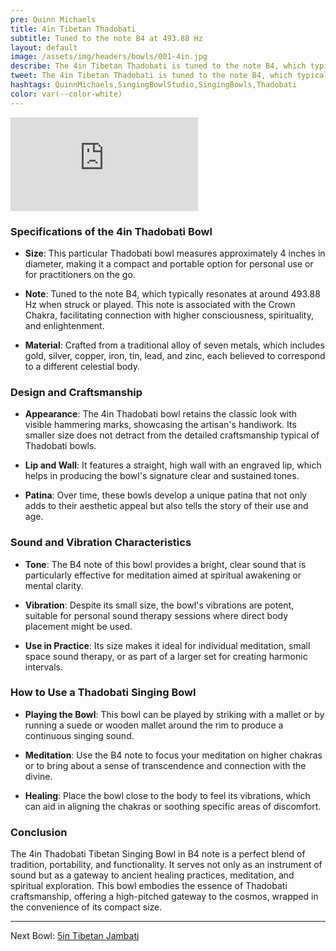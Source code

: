 ```yaml
---
pre: Quinn Michaels
title: 4in Tibetan Thadobati
subtitle: Tuned to the note B4 at 493.88 Hz
layout: default
image: /assets/img/headers/bowls/001-4in.jpg
describe: The 4in Tibetan Thadobati is tuned to the note B4, which typically resonates at around 493.88 Hz. The B4 note of this bowl provides a bright, clear sound that is particularly effective for meditation aimed at spiritual awakening or mental clarity.
tweet: The 4in Tibetan Thadobati is tuned to the note B4, which typically resonates at around 493.88 Hz.
hashtags: QuinnMichaels,SingingBowlStudio,SingingBowls,Thadobati
color: var(--color-white)
---
```


<div class="videowrapper">
<iframe src="https://www.youtube.com/embed/s8gtezw1MQk?si=U1xKYrGs-xCjwnM2" title="YouTube video player" frameborder="0" allow="accelerometer; autoplay; clipboard-write; encrypted-media; gyroscope; picture-in-picture; web-share" referrerpolicy="strict-origin-when-cross-origin" allowfullscreen></iframe>
</div>

### Specifications of the 4in Thadobati Bowl

- **Size**: This particular Thadobati bowl measures approximately 4 inches in diameter, making it a compact and portable option for personal use or for practitioners on the go.

- **Note**: Tuned to the note B4, which typically resonates at around 493.88 Hz when struck or played. This note is associated with the Crown Chakra, facilitating connection with higher consciousness, spirituality, and enlightenment.

- **Material**: Crafted from a traditional alloy of seven metals, which includes gold, silver, copper, iron, tin, lead, and zinc, each believed to correspond to a different celestial body.

### Design and Craftsmanship

- **Appearance**: The 4in Thadobati bowl retains the classic look with visible hammering marks, showcasing the artisan's handiwork. Its smaller size does not detract from the detailed craftsmanship typical of Thadobati bowls.

- **Lip and Wall**: It features a straight, high wall with an engraved lip, which helps in producing the bowl's signature clear and sustained tones.

- **Patina**: Over time, these bowls develop a unique patina that not only adds to their aesthetic appeal but also tells the story of their use and age.

### Sound and Vibration Characteristics

- **Tone**: The B4 note of this bowl provides a bright, clear sound that is particularly effective for meditation aimed at spiritual awakening or mental clarity.

- **Vibration**: Despite its small size, the bowl's vibrations are potent, suitable for personal sound therapy sessions where direct body placement might be used.

- **Use in Practice**: Its size makes it ideal for individual meditation, small space sound therapy, or as part of a larger set for creating harmonic intervals.

### How to Use a Thadobati Singing Bowl

- **Playing the Bowl**: This bowl can be played by striking with a mallet or by running a suede or wooden mallet around the rim to produce a continuous singing sound.

- **Meditation**: Use the B4 note to focus your meditation on higher chakras or to bring about a sense of transcendence and connection with the divine.

- **Healing**: Place the bowl close to the body to feel its vibrations, which can aid in aligning the chakras or soothing specific areas of discomfort.

### Conclusion

The 4in Thadobati Tibetan Singing Bowl in B4 note is a perfect blend of tradition, portability, and functionality. It serves not only as an instrument of sound but as a gateway to ancient healing practices, meditation, and spiritual exploration. This bowl embodies the essence of Thadobati craftsmanship, offering a high-pitched gateway to the cosmos, wrapped in the convenience of its compact size.

---

Next Bowl: [5in Tibetan Jambati](002-5in-jambati)
